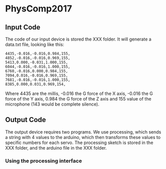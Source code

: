 # PhysComp2017

## Input Code
The code of our input device is stored the XXX folder. 
It will generate a data.txt file, looking like this:
```
4435,-0.016,-0.016,0.984,155,
4852,-0.016,-0.016,0.969,155,
5413,0.000,-0.031,1.000,155,
6044,-0.016,-0.016,1.000,155,
6760,-0.016,0.000,0.984,155,
7094,0.016,-0.016,0.969,155,
7681,-0.016,-0.016,1.000,155,
8385,0.000,0.031,0.969,154,
```
Where 4435 are the millis, -0.016 the G force of the X axis, -0.016 the G force of the Y axis, 0.984 the G force of the Z axis and 155 value of the microphone (143 would be complete silence).


## Output Code
The output device requires two programs. We use processing, which sends a string with 4 values to the arduino, which then transforms these values to specific numbers for each servo. 
The processing sketch is stored in the XXX folder, and the arduino file in the XXX folder.

### Using the processing interface
